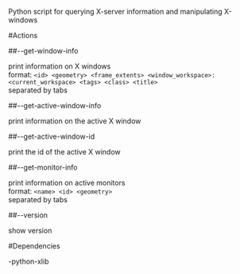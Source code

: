 Python script for querying X-server information and manipulating X-windows

#Actions

##--get-window-info

print information on X windows  
format: `<id> <geometry> <frame_extents> <window_workspace>:<current_workspace> <tags> <class> <title>`  
separated by tabs

##--get-active-window-info

print information on the active X window

##--get-active-window-id

print the id of the active X window

##--get-monitor-info

print information on active monitors  
format: `<name> <id> <geometry>`  
separated by tabs

##--version

show version


#Dependencies

-python-xlib
